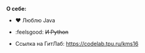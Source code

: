 
**О себе:**
- :heart: Люблю Java
- :feelsgood: ~~И Python~~

- Ссылка на ГитЛаб: https://codelab.tpu.ru/kms16









<!---
ITechmarineMark/ITechmarineMark is a ✨ special ✨ repository because its `README.md` (this file) appears on your GitHub profile.
You can click the Preview link to take a look at your changes.
--->
